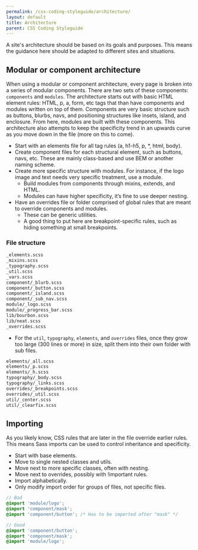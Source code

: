 ```yaml
---
permalink: /css-coding-styleguide/architecture/
layout: default
title: Architecture
parent: CSS Coding Styleguide
---
```


A site's architecture should be based on its goals and purposes. This means the guidance here should be adapted to different sites and situations.

## Modular or component architecture
When using a modular or component architecture, every page is broken into a series of modular components. There are two sets of these components: ```components``` and ```modules```. The architecture starts out with basic HTML element rules: HTML, p, a, form, etc tags that than have components and modules written on top of them. Components are very basic structure such as buttons, blurbs, navs, and positioning structures like insets, island, and enclosure. From here, modules are built with these components. This architecture also attempts to keep the specificity trend in an upwards curve as you move down in the file (more on this to come).

- Start with an elements file for all tag rules (a, h1-h5, p, \*, html, body).
- Create component files for each structural element, such as buttons, navs, etc. These are mainly class-based and use BEM or another naming scheme.
- Create more specific structure with modules. For instance, if the logo image and text needs very specific treatment, use a module.
  - Build modules from components through mixins, extends, and HTML.
  - Modules can have higher specificity, it’s fine to use deeper nesting.
- Have an overrides file or folder comprised of global rules that are meant to override components and modules.
  - These can be generic utilities.
  - A good thing to put here are breakpoint-specific rules, such as hiding something at small breakpoints.

### File structure
```sh
_elements.scss
_mixins.scss
_typography.scss
_util.scss
_vars.scss
component/_blurb.scss
component/_button.scss
component/_island.scss
component/_sub_nav.scss
module/_logo.scss
module/_progress_bar.scss
lib/bourbon.scss
lib/neat.scss
_overrides.scss
```

- For the `util`, `typography`, `elements`, and `overrides` files, once they grow too large (300 lines or more) in size, split them into their own folder with sub files.

```sh
elements/_all.scss
elements/_p.scss
elements/_h.scss
typography/_body.scss
typography/_links.scss
overrides/_breakpoints.scss
overrides/_util.scss
util/_center.scss
util/_clearfix.scss
```


## Importing
As you likely know, CSS rules that are later in the file override earlier rules. This means Sass imports can be used to control inheritance and specificity.
- Start with base elements.
- Move to single nested classes and utils.
- Move next to more specific classes, often with nesting.
- Move next to overrides, possibly with !important rules.
- Import alphabetically.
- Only modify import order for groups of files, not specific files.

```scss
// Bad
@import 'module/logo';
@import 'component/mask';
@import 'component/button'; /* Has to be imported after "mask" */

// Good
@import 'component/button';
@import 'component/mask';
@import 'module/logo';
```
